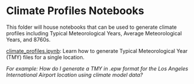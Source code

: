 Climate Profiles Notebooks
==========================

This folder will house notebooks that can be used to generate climate profiles including Typical Meteorological Years, Average Meteorological Years, and 8760s.

[climate_profiles.ipynb](climate_profiles.ipynb): Learn how to generate Typical Meteorological Year (TMY) files for a single location.  

*For example: How do I generate a TMY in .epw format for the Los Angeles International Airport location using climate model data?*
